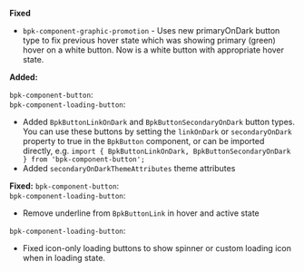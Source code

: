 **Fixed**
- `bpk-component-graphic-promotion` - Uses new primaryOnDark button type to fix previous hover state which was showing primary (green) hover on a white button. Now is a white button with appropriate hover state.

**Added:**

`bpk-component-button`: </br>
`bpk-component-loading-button`: </br>
- Added `BpkButtonLinkOnDark` and `BpkButtonSecondaryOnDark` button types.
You can use these buttons by setting the `linkOnDark` or `secondaryOnDark` property to true in the `BpkButton` component, or can be imported directly, e.g. `import { BpkButtonLinkOnDark, BpkButtonSecondaryOnDark } from 'bpk-component-button';`
- Added `secondaryOnDarkThemeAttributes` theme attributes

**Fixed:**
`bpk-component-button`: </br>
`bpk-component-loading-button`: </br>
- Remove underline from `BpkButtonLink` in hover and active state

`bpk-component-loading-button`: </br>
- Fixed icon-only loading buttons to show spinner or custom loading icon when in loading state.
